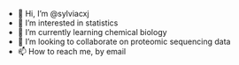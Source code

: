 - 👋 Hi, I’m @sylviacxj
- 👀 I’m interested in statistics
- 🌱 I’m currently learning chemical biology
- 💞️ I’m looking to collaborate on proteomic sequencing data
- 📫 How to reach me, by email

<!---
sylviacxj/sylviacxj is a ✨ special ✨ repository because its `README.md` (this file) appears on your GitHub profile.
You can click the Preview link to take a look at your changes.
--->
